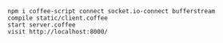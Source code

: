     npm i coffee-script connect socket.io-connect bufferstream
    compile static/client.coffee
    start server.coffee
    visit http://localhost:8000/
